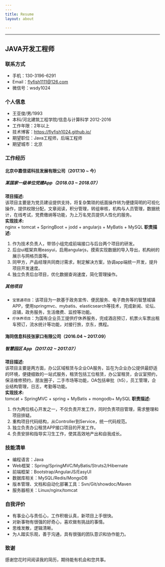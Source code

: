 ```yaml
---
---
title: Resume
layout: about

---
```

---

## JAVA开发工程师
### 联系方式
- 手机：130-3196-6291
- Email：flyfish1111@126.com
- 微信号：wsdy1024

### 个人信息
 - 王亚俊/男/1993
 - 本科/河北建筑工程学院/信息与计算科学 2012-2016 
 - 工作年限：2年以上
 - 技术博客：https://flyfish1024.github.io/
 - 期望职位：Java工程师，后端工程师
 - 期望城市：北京

### 工作经历
#### 北京中嘉信诺科技发展有限公司（2017.10 ~ 今）

##### 某国家一级单位党建App（2018.03 ~ 2018.07）
**项目描述:**  
该项目主要是为党员建设提供支持，将复杂繁琐的纸面操作转为便捷简明的可视化操作，提供权限分配，文章阅读，积分管理，转组审核，机构与人员管理，数据统计，在线考试，党费缴纳等功能，为上万名党员提供人性化的服务。  
**实现技术:**  
nginx + tomcat + SpringBoot + jodd + angularjs + MyBatis + MySQL
**职责描述:**  
1. 作为技术负责人，带领小组完成前端接口与后台两个项目的研发。
2. 后台ui框架弃用easyui，启用angularjs，摸索实现数据的导入导出，机构树的展示与网格页面等。
3. 同甲方，产品经理共同商讨需求，制定解决方案，协调app端统一开发，提升项目开发速度。
4. 独立负责后台项目，优化数据查询速度，简化管理操作。

##### 其他项目
 - `宝慧通项目`：该项目为一款基于政务宣传、便民服务、电子商务等的智慧城镇APP，使用springmvc、mybatis、elasticsearch等技术，完成新闻、论坛、店铺，政务服务，生活缴费、监控等功能。
 - `疗休养项目`：为国有企业员工提供疗休养服务，完成酒店预订，机票火车票出租车预订，流水统计等功能，对接行旅，京东，携程。


#### 海同信息科技张家口有限公司（2016.04 ~ 2017.09）

##### 智慧园区 App（2017.02 ~ 2017.07）
**项目描述:**  
该项目主要是两方面，办公区域租赁与企业OA服务，旨在为企业办公提供最舒适的环境，便捷细致的一站式服务，租赁包括工位租赁，办公室租赁，会议室预约，保洁维修预约，朋友圈子，二手市场等功能，OA包括审批（h5），员工管理，企业结构管理，日志，考勤等功能。  
**实现技术:**  
tomcat + SpringMVC + spring + MyBatis + mongodb+ MySQL 
**职责描述:**  
1. 作为两位核心开发之一，不仅负责开发工作，同时负责项目管理，需求整理和项目排疑。
3. 重构项目代码结构，从Controller到Service，统一代码规范。
4. 独立负责办公租赁APP接口项目的开发工作。
5. 负责安排和指导实习生工作，使其高效地产出和自我成长。

### 技能清单
- 编程语言：Java
- Web框架：Spring/SpringMVC/MyBatis/Struts2/Hibernate
- 前端框架：Bootstrap/AngularJS/EasyUI
- 数据库相关：MySQL/Redis/MongoDB
- 版本管理、文档和自动化部署工具：Svn/Git/showdoc/Maven
- 服务器相关：Linux/nginx/tomcat

### 自我评价
- 有事业心与责任心，工作积极认真，新项目上手很快。
- 对新事物有很强的好奇心，喜欢做有挑战的事情。
- 思维发散，逻辑清晰。
- 为人踏实乐观，善于沟通，具有很强的团队意识和协作能力。

### 致谢
感谢您花时间阅读我的简历，期待能有机会和您共事。
<!--stackedit_data:
eyJoaXN0b3J5IjpbLTk4NzM2MDMzNSwtNjYzMTcyMjg1LDkzOD
g2NjYzNiwtMTgzMjM1NTY2NF19
-->